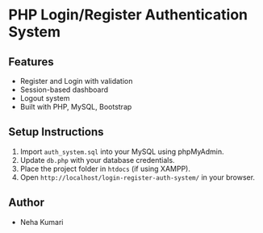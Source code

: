 # PHP Login/Register Authentication System

## Features
- Register and Login with validation
- Session-based dashboard
- Logout system
- Built with PHP, MySQL, Bootstrap

## Setup Instructions

1. Import `auth_system.sql` into your MySQL using phpMyAdmin.
2. Update `db.php` with your database credentials.
3. Place the project folder in `htdocs` (if using XAMPP).
4. Open `http://localhost/login-register-auth-system/` in your browser.

## Author
- Neha Kumari
